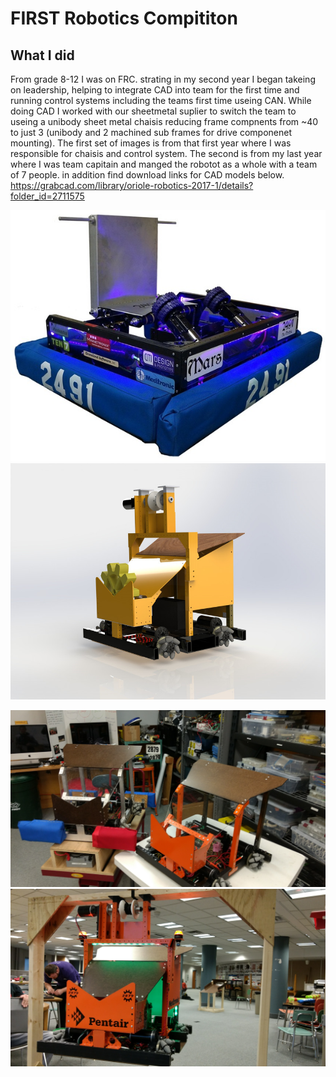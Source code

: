 # FIRST Robotics Compititon
## What I did
From grade 8-12 I was on FRC. strating in my second year I began takeing on leadership, helping to integrate CAD into team for the first time and running control systems including the teams first time useing CAN. While doing CAD I worked with our sheetmetal suplier to switch the team to useing a unibody sheet metal chaisis reducing frame compnents from ~40 to just 3 (unibody and 2 machined sub frames for drive componenet mounting). The first set of images is from that first year where I was responsible for chaisis and control system. The second is from my last year where I was team capitain and manged the robotot as a whole with a team of 7 people.  in addition find download links for CAD models below. https://grabcad.com/library/oriole-robotics-2017-1/details?folder_id=2711575



![](FRC1.jpg)
![](FRC.png)

![](FRC3.jpg)
![](FRC4.jpg)
